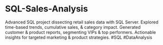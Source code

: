 # SQL-Sales-Analysis
Advanced SQL project dissecting retail sales data with SQL Server. Explored time-based trends, cumulative sales, &amp; category impact. Generated customer &amp; product reports, segmenting VIPs &amp; top performers. Actionable insights for targeted marketing &amp; product strategies. #SQL #DataAnalysis
